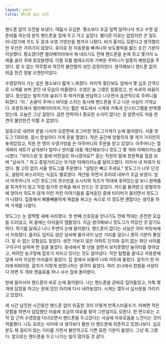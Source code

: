 ```yaml
---
layout: post
title: 핸드폰 없는 오전
---
```


핸드폰 없이 오전을 보냈다. 
여덟시 오십분. 평소보다 조금 일찍 일어나서 씻고 수영 갈 준비를 하는데 문득 핸드폰을 집에 두고 가고 싶었다. 
별다른 이유는 없었지만 큰 일도 아니었기에 카드 두 장과 수영 가방만을 챙겨서 나왔다. 
비가 올지도 모른다고 생각했지만 우산은 가져가지 않았다. 
유리로 된 자동문을 빠져나와 보도블럭을 밟는 순간 기분이 이상했다. 
평소였다면 엘리베이터에서 채 내리기도 전에 핸드폰을 손에 쥐고 몇가지 노래를 골라 귀에 꽂았을텐데. 
이름 모를 벌레소리와 가벼운 주머니가 일종의 해방감을 주었다. 
알 수 없는 허무함과 약간의 불안함이 섞인 감정이었다. 생각해보니 핸드폰 없이 외출 한건 정말 오랜만이었다.

수영장까지 가는 길은 평소보다 짧게 느껴졌다. 
마지막 횡단보도 앞에서 몇 십초 간격으로 시계를 보며 걷던 내 모습이 떠올랐다. 
수영은 늘 그랬듯 힘들었고, 빈 속과의 싸움이었다. 
정신없는 발차기와 숨쉬기 후 락커키를 반납하고 나오면서 습관적으로 주머니를 뒤졌다. 
'아..' 손끝이 주머니 바닥을 스치는 동시에 핸드폰을 두고 나온 사실이 기억났다. 
프론트에서 엘리베이터까지 가는 짧은 복도에서 시계와 카톡과 인스타그램을 반복했었는데. 
오늘은 그냥 걸었다. 
급한 연락이나 중요한 소식이 없다는 걸 알면서도 마음 한 켠이 불안한건 어쩔 수 없었다. 

일층으로 내려와 문을 나서자 오른편에 조그마한 핫도그가게가 눈에 들어왔다. 
서울 핫도그 1300원. 
잠시 망설이다 가게 문을 열었다. 
작은 공간에 양철의자 몇 개가 가지런히 놓여있었고, 직원 한 명이 수영가방을 든 아주머니의 주문을 받고 있었다. 
아주머니는 열 개짜리 세트가 낱개보다 얼마나 싼지를 대충 계산해보더니 핫도그 몇 개와 아메리카노를 시켰다. 
"아이스랑 핫 중에 어떤걸로 하시겠어요?" 묻는 직원의 말에 창문쪽을 힐끔 보며 "날씨가.." 하고 중얼거리고는 뜨거운 아메리카노를 달라고했다. 
이어서 내 차례가 되었다. 별 고민 없이 서울 핫도그를 주문했다. 
"설탕은 빼고 주세요." 핫도그가 너무 단것도, 설탕이 바스라지는 식감도 별로였다. 
계산을 하면서 조리대 내부가 조금 보였다. 
앞서 아주머니가 시킨 핫도그의 갯수만큼 소시지와 치즈가 막대에 꽂혀있는걸 보니 완제품을 튀겨주지 않고 직접 밀가루 반죽을 해서 만드는 것 같았다. 
카드를 돌려받고 양철의자에 앉아서 의도치 않게 이런 저런 이야기들을 훔쳐듣던 중에 타이머가 울리면서 핫도그가 나왔다. 
집중해서 삐뚤빼뚤하게 케찹을 짜고는 속으로 이 정도면 괜찮다는 생각을 하며 가게를 나왔다.

핫도그는 눈 깜짝할 새에 사라졌다. 
첫 번째 신호등을 만나기도 전에 막대는 온전한 모습을 드러냈고, 혀 끝에는 아쉬움이 맴돌았다. 
지금 생각해보니 핫도그가 작았던 것 같기도 하다. 
허기를 달래고 나니 주변이 눈에 들어왔다. 핸드폰이 없다는 사실은 이미 머릿속에서 지워졌다. 
춥지도 덥지도 않은 날씨에 물자국이 남은 거리를 걸으니 괜히 기분이 좋았다. 
알 수 없는 모험심도 일었다. 생전 가보지 않은 아파트 단지와 길이 없는 화단 사이를 구석구석 살피며 먼 길을 돌았다. 
동네에서 몇 년을 살면서 보지못했던 놀이터를 찾아냈고, 버려진 농구장에 잡초가 자라고 있다는 것도 알아냈다. 
작은 탐험을 끝내고 자동문에 앞에 서자 이상한 아쉬움이 들었다. 
집 앞에서 되돌아 나와 마트에 들렀다. 
갈치가 한 마리에 6900원. 갈치가 이렇게 쌌었나하는 생각이 들었다. 
여러 코너에서 한참을 서성이다 라면 두 개와 캔음료를 하나 사서 집에 돌아왔다. 

방에 들어서자 핸드폰이 바로 눈에 들어왔다. 
나는 핸드폰을 곧바로 집어들었고, 카톡 몇 개에  답장을 하고는 원래 있던 자리에 다시 내려놓았다. 
시계는 열두시 십사분을 가리키고 있었다.

세 시간 남짓한 시간동안 핸드폰 없이 외출한 것이 이렇게 만족스러울수가.
어쩌면 작은 모험을 하면서 답답했던 마음에 조금의 여유를 찾아 그런걸지도 모른다.
한 편으로는 고작 집 근처 수영장을 다녀오면서 핸드폰을 두고갔다는 사실에 자유로움을 느낀다는 것이 억울했다.
나도 모르는 사이에 내 생각보다 훨씬 더 핸드폰에 의존하고 있었나보다. 
십오분도 채 걸리지 않는 거리를 가면서 불안하고도 기쁜 묘한 기분이 들었다. 
그냥 뭐 그랬다. 
앞으로는 핸드폰을 두고 나가는 일이 많아질 것 같다.
